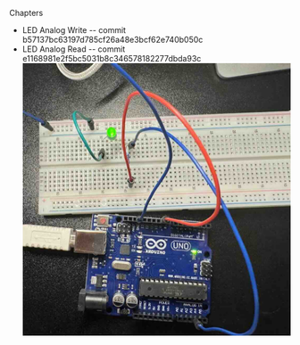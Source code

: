 Chapters

* LED Analog Write -- commit b57137bc63197d785cf26a48e3bcf62e740b050c
* LED Analog Read -- commit e1168981e2f5bc5031b8c346578182277dbda93c ![ref](/images/3.jpg)